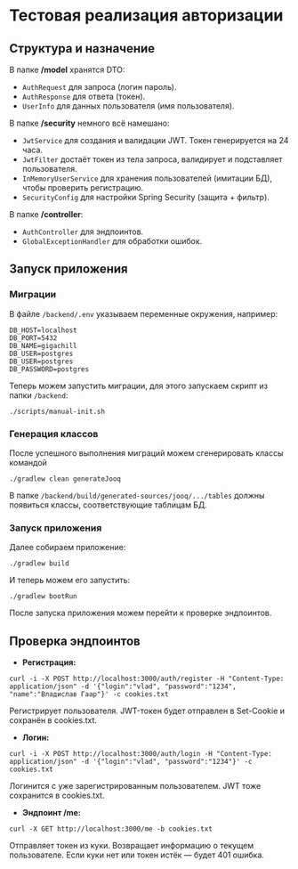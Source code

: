 # Тестовая реализация авторизации
## Структура и назначение
В папке **/model** хранятся DTO:
- `AuthRequest` для запроса (логин пароль).
- `AuthResponse` для ответа (токен).
- `UserInfo` для данных пользователя (имя пользователя).

В папке **/security** немного всё намешано:
- `JwtService` для создания и валидации JWT. Токен генерируется на 24 часа.
- `JwtFilter` достаёт токен из тела запроса, валидирует и подставляет пользователя.
- `InMemoryUserService` для хранения пользователей (имитации БД), чтобы проверить регистрацию.
- `SecurityConfig` для настройки Spring Security (защита + фильтр).

В папке **/controller**:
- `AuthController` для эндпоинтов.
- `GlobalExceptionHandler` для обработки ошибок.

## Запуск приложения
### Миграции
В файле `/backend/.env` указываем переменные окружения, например:
```
DB_HOST=localhost
DB_PORT=5432
DB_NAME=gigachill
DB_USER=postgres
DB_USER=postgres
DB_PASSWORD=postgres
``` 

Теперь можем запустить миграции, для этого запускаем скрипт из папки `/backend`:

```pwsh
./scripts/manual-init.sh
```

### Генерация классов
После успешного выполнения миграций можем сгенерировать классы командой

```pwsh
./gradlew clean generateJooq
```

В папке `/backend/build/generated-sources/jooq/.../tables` должны появиться классы, соответствующие таблицам БД.


### Запуск приложения

Далее собираем приложение:

```pwsh
./gradlew build
```

И теперь можем его запустить:
```pwsh
./gradlew bootRun
```

После запуска приложения можем перейти к проверке эндпоинтов.

## Проверка эндпоинтов
- **Регистрация:**
```pwsh
curl -i -X POST http://localhost:3000/auth/register -H "Content-Type: application/json" -d '{"login":"vlad", "password":"1234", "name":"Владислав Гаар"}' -c cookies.txt
```
Регистрирует пользователя. JWT-токен будет отправлен в Set-Cookie и сохранён в cookies.txt.

- **Логин:**
```pwsh
curl -i -X POST http://localhost:3000/auth/login -H "Content-Type: application/json" -d '{"login":"vlad", "password":"1234"}' -c cookies.txt
```
Логинится с уже зарегистрированным пользователем. JWT тоже сохранится в cookies.txt.

- **Эндпоинт /me:**
```pwsh
curl -X GET http://localhost:3000/me -b cookies.txt
```
Отправляет токен из куки. Возвращает информацию о текущем пользователе. Если куки нет или токен истёк — будет 401 ошибка.